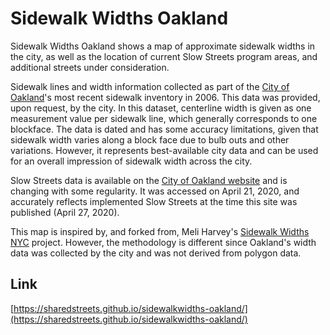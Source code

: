 # Sidewalk Widths Oakland

Sidewalk Widths Oakland shows a map of approximate sidewalk widths in the city, as well as the location of current Slow Streets program areas, and additional streets under consideration.

Sidewalk lines and width information collected as part of the [City of Oakland](https://www.oaklandca.gov/)'s most recent sidewalk inventory in 2006. This data was provided, upon request, by the city. In this dataset, centerline width is given as one measurement value per sidewalk line, which generally corresponds to one blockface. The data is dated and has some accuracy limitations, given that sidewalk width varies along a block face due to bulb outs and other variations. However, it represents best-available city data and can be used for an overall impression of sidewalk width across the city.

Slow Streets data is available on the [City of Oakland website](https://www.oaklandca.gov/projects/oakland-slow-streets) and is changing with some regularity. It was accessed on April 21, 2020, and accurately reflects implemented Slow Streets at the time this site was published (April 27, 2020).

This map is inspired by, and forked from, Meli Harvey's [Sidewalk Widths NYC](http://www.sidewalkwidths.nyc) project. However, the methodology is different since Oakland's width data was collected by the city and was not derived from polygon data.

## Link
[https://sharedstreets.github.io/sidewalkwidths-oakland/](https://sharedstreets.github.io/sidewalkwidths-oakland/)
